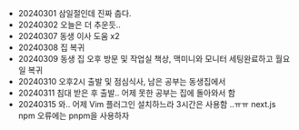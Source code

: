 - 20240301 삼일절인데 진짜 춥다.
- 20240302 오늘은 더 추운듯..
- 20240307 동생 이사 도움 x2
- 20240308 집 복귀
- 20240309 동생 집 오후 방문 및 작업실 책상, 맥미니와 모니터 세팅완료하고 월요일 복귀
- 20240310 오후2시 출발 및 점심식사, 남은 공부는 동생집에서
- 20240311 침대 받은 후 출발.. 어제 못한 공부는 집에 돌아와서 함
- 20240315 와.. 어제 Vim 플러그인 설치하느라 3시간은 사용함 ..ㅠㅠ next.js npm 오류에는 pnpm을 사용하자
